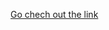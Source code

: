 <a href="https://www.coursera.org/learn/java-programming-recommender/supplement/KTrOQ/programming-exercise-step-two">Go chech out the link</A>
